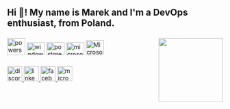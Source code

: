 <h2 align="left">Hi 👋! My name is Marek and I'm a DevOps enthusiast, from Poland.</h2>

###

<img align="right" height="150" src="https://media3.giphy.com/media/ULeWIifCgyjv63ggsr/giphy.gif?cid=ecf05e47qqro6hl5yjxwzld3zcmstj1p14nvgf495c0e067u&rid=giphy.gif&ct=g"  />

###

<div align="left">
  <img src="https://upload.wikimedia.org/wikipedia/commons/2/2f/PowerShell_5.0_icon.png" height="40" width="42" alt="powershell logo style="margin-top: 20px;"  />
  <img src="https://cdn.jsdelivr.net/gh/devicons/devicon/icons/windows8/windows8-original.svg" height="30" width="42" alt="windows8 logo"  />
  <img src="https://cdn.jsdelivr.net/gh/devicons/devicon/icons/postgresql/postgresql-original.svg" height="30" width="42" alt="postgresql logo"  />
  <img src="https://cdn.jsdelivr.net/gh/devicons/devicon/icons/microsoftsqlserver/microsoftsqlserver-plain.svg" height="30" width="42" alt="microsoftsqlserver logo"  />
  <img src="https://swimburger.net/media/ppnn3pcl/azure.png" height="35" width="42" alt="Microsoft Azure logo"  />
</div>

###

<div align="left">
  <a href="https://discordapp.com/users/5315" target="_blank">
    <img src="https://img.shields.io/static/v1?message=Discord&logo=discord&label=&color=7289DA&logoColor=white&labelColor=&style=for-the-badge" height="35" alt="discord logo"  />
  </a>
  <a href="https://www.linkedin.com/in/marek-ostrowski-94a4921a3/" target="_blank">
    <img src="https://img.shields.io/static/v1?message=LinkedIn&logo=linkedin&label=&color=0077B5&logoColor=white&labelColor=&style=for-the-badge" height="35" alt="linkedin logo"  />
  </a>
  <a href="https://www.facebook.com/marek.ostrowski.393/" target="_blank">
    <img src="https://img.shields.io/static/v1?message=Facebook&logo=facebook&label=&color=1877F2&logoColor=white&labelColor=&style=for-the-badge" height="35" alt="facebook logo"  />
  </a>
  <a href="ostrowskimarek7@outlook.com" target="_blank">
    <img src="https://img.shields.io/static/v1?message=Outlook&logo=microsoft-outlook&label=&color=0078D4&logoColor=white&labelColor=&style=for-the-badge" height="35" alt="microsoft-outlook logo"  />
  </a>
</div>

###


###
